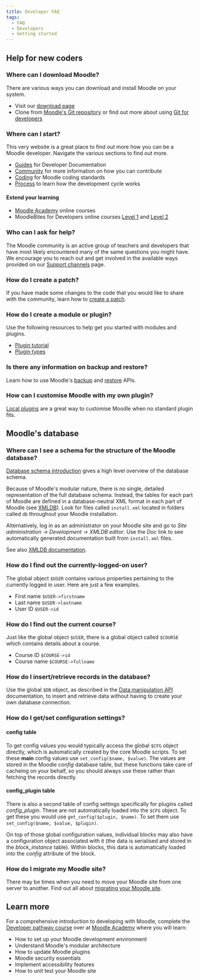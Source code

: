 ```yaml
---
title: Developer FAQ
tags:
  - FAQ
  - Developers
  - Getting started
---
```


<!-- cspell:ignore HRDNZ -->

## Help for new coders

### Where can I download Moodle?

There are various ways you can download and install Moodle on your system.

- Visit our [download page](https://download.moodle.org/)
- Clone from [Moodle's Git repository](https://github.com/moodle/moodle) or find out more about using [Git for developers](https://docs.moodle.org/dev/Git_for_developers)

### Where can I start?

This very website is a great place to find out more how you can be a Moodle developer. Navigate the various sections to find out more.

- [Guides](/docs/) for Developer Documentation
- [Community](../../community/contribute.md) for more information on how you can contribute
- [Coding](../gettingstarted.md) for Moodle coding standards
- [Process](../process.md) to learn how the development cycle works

#### Extend your learning

- [Moodle Academy](https://moodle.academy/) online courses
- MoodleBites for Developers online courses [Level 1](https://www.moodlebites.com/mod/page/view.php?id=24546) and [Level 2](https://www.moodlebites.com/mod/page/view.php?id=19542)

### Who can I ask for help?

The Moodle community is an active group of teachers and developers that have most likely encountered many of the same questions you might have. We encourage you to reach out and get involved in the available ways provided on our [Support channels](../../channels) page.

### How do I create a patch?

If you have made some changes to the code that you would like to share with the community, learn how to [create a patch](https://docs.moodle.org/dev/Git_for_developers#Preparing_a_patch).

### How do I create a module or plugin?

Use the following resources to help get you started with modules and plugins.

- [Plugin tutorial](https://docs.moodle.org/dev/Tutorial)
- [Plugin types](/docs/apis/plugintypes)

### Is there any information on backup and restore?

Learn how to use Moodle's [backup](/docs/apis/subsystems/backup) and [restore](/docs/apis/subsystems/backup/restore) APIs.

### How can I customise Moodle with my own plugin?

[Local plugins](/docs/apis/plugintypes/local) are a great way to customise Moodle when no standard plugin fits.

## Moodle's database

### Where can I see a schema for the structure of the Moodle database?

[Database schema introduction](/docs/apis/core/dml/database-schema) gives a high level overview of the database schema.

Because of Moodle's modular nature, there is no single, detailed representation of the full database schema. Instead, the tables for each part of Moodle are defined in a database-neutral XML format in each part of Moodle (see [XMLDB](https://docs.moodle.org/dev/XMLDB_editor)). Look for files called `install.xml` located in folders called `db` throughout your Moodle installation.

Alternatively, log in as an administrator on your Moodle site and go to _Site administration -> Development -> XMLDB editor_. Use the _Doc_ link to see automatically generated documentation built from `install.xml` files.

See also [XMLDB documentation](https://docs.moodle.org/dev/XMLDB).

### How do I find out the currently-logged-on user?

The global object `$USER` contains various properties pertaining to the currently logged in user. Here are just a few examples.

- First name `$USER->firstname`
- Last name `$USER->lastname`
- User ID `$USER->id`

### How do I find out the current course?

Just like the global object `$USER`, there is a global object called `$COURSE` which contains details about a course.

- Course ID `$COURSE->id`
- Course name `$COURSE->fullname`

### How do I insert/retrieve records in the database?

Use the global `$DB` object, as described in the [Data manipulation API](/docs/apis/core/dml) documentation, to insert and retrieve data without having to create your own database connection.

### How do I get/set configuration settings?

#### config table

To get config values you would typically access the global `$CFG` object directly, which is automatically created by the core Moodle scripts. To set these **main** config values use `set_config($name, $value)`. The values are stored in the Moodle _config_ database table, but these functions take care of cacheing on your behalf, so you should always use these rather than fetching the records directly.

#### config_plugin table

There is also a second table of config settings specifically for plugins called _config_plugin_. These are not automatically loaded into the `$CFG` object. To get these you would use `get_config($plugin, $name)`. To set them use `set_config($name, $value, $plugin)`.

On top of those global configuration values, individual blocks may also have a configuration object associated with it (the data is serialised and stored in the _block_instance_ table). Within blocks, this data is automatically loaded into the _config_ attribute of the block.

### How do I migrate my Moodle site?

There may be times when you need to move your Moodle site from one server to another. Find out all about [migrating your Moodle site](https://docs.moodle.org/en/Moodle_migration).

## Learn more

For a comprehensive introduction to developing with Moodle, complete the [Developer pathway course](https://moodle.academy/course/index.php?categoryid=4) over at [Moodle Academy](https://moodle.academy/) where you will learn:

- How to set up your Moodle development environment
- Understand Moodle's modular architecture
- How to update Moodle plugins
- Moodle security essentials
- Implement accessibility features
- How to unit test your Moodle site
